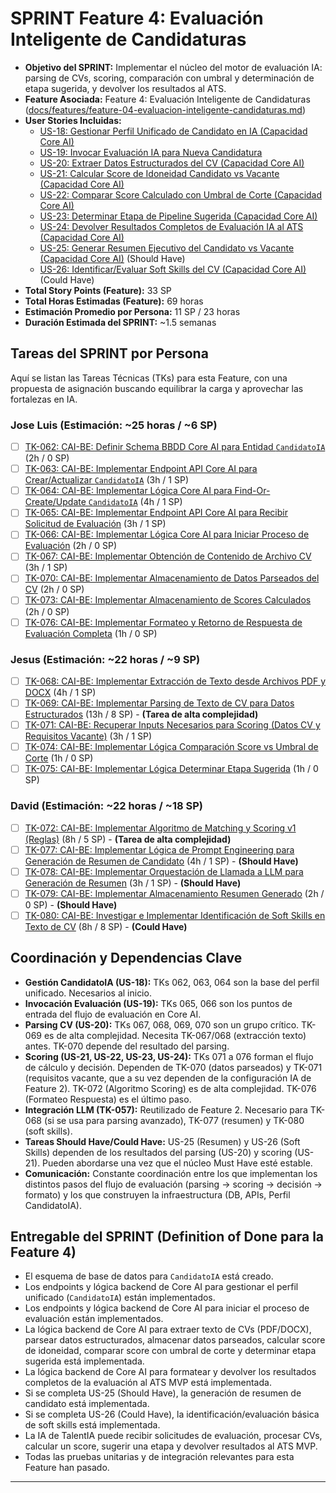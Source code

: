 # SPRINT Feature 4: Evaluación Inteligente de Candidaturas

* **Objetivo del SPRINT:** Implementar el núcleo del motor de evaluación IA: parsing de CVs, scoring, comparación con umbral y determinación de etapa sugerida, y devolver los resultados al ATS.
* **Feature Asociada:** Feature 4: Evaluación Inteligente de Candidaturas ([docs/features/feature-04-evaluacion-inteligente-candidaturas.md](../features/feature-04-evaluacion-inteligente-candidaturas.md))
* **User Stories Incluidas:**
    * [US-18: Gestionar Perfil Unificado de Candidato en IA (Capacidad Core AI)](../us/us-18-gestionar-perfil-unidicado-candidato-IA.md)
    * [US-19: Invocar Evaluación IA para Nueva Candidatura](../us/us-19-invocar-evaluacion-ia-nueva-candidatura.md)
    * [US-20: Extraer Datos Estructurados del CV (Capacidad Core AI)](../us/us-20-extraer-datos-estructurados-cv-core-ai.md)
    * [US-21: Calcular Score de Idoneidad Candidato vs Vacante (Capacidad Core AI)](../us/us-21-calcular-score-idoneidad-candidato-vs-vacante-core-ai.md)
    * [US-22: Comparar Score Calculado con Umbral de Corte (Capacidad Core AI)](../us/us-22-comparar-score-calculado-umbral-corte-core-ai.md)
    * [US-23: Determinar Etapa de Pipeline Sugerida (Capacidad Core AI)](../us/us-23-determinar-etapa-pipeline-sugerida-core-ai.md)
    * [US-24: Devolver Resultados Completos de Evaluación IA al ATS (Capacidad Core AI)](../us/us-24-devolver-resultados-completos-evaluacion-ia-ats-core-ai.md)
    * [US-25: Generar Resumen Ejecutivo del Candidato vs Vacante (Capacidad Core AI)](../us/us-25-generar-resumen-ejecutivo-candidato-vs-vacante-core-ai.md) (Should Have)
    * [US-26: Identificar/Evaluar Soft Skills del CV (Capacidad Core AI)](../us/us-26-identificar-evaluar-soft-skills-cv-core-ai.md) (Could Have)
* **Total Story Points (Feature):** 33 SP
* **Total Horas Estimadas (Feature):** 69 horas
* **Estimación Promedio por Persona:** 11 SP / 23 horas
* **Duración Estimada del SPRINT:** ~1.5 semanas

## Tareas del SPRINT por Persona

Aquí se listan las Tareas Técnicas (TKs) para esta Feature, con una propuesta de asignación buscando equilibrar la carga y aprovechar las fortalezas en IA.

### Jose Luis (Estimación: ~25 horas / ~6 SP)

* [ ] [TK-062: CAI-BE: Definir Schema BBDD Core AI para Entidad `CandidatoIA`](<../tasks/tk-062-CAI-DB-Definir-Schema-CandidatoIA.md>) (2h / 0 SP)
* [ ] [TK-063: CAI-BE: Implementar Endpoint API Core AI para Crear/Actualizar `CandidatoIA`](<../tasks/tk-063-CAI-BE-Implementar-API-Upsert-CandidatoIA.md>) (3h / 1 SP)
* [ ] [TK-064: CAI-BE: Implementar Lógica Core AI para Find-Or-Create/Update `CandidatoIA`](<../tasks/tk-064-CAI-BE-Implementar-Logica-Upsert-CandidatoIA.md>) (4h / 1 SP)
* [ ] [TK-065: CAI-BE: Implementar Endpoint API Core AI para Recibir Solicitud de Evaluación](<../tasks/tk-065-CAI-BE-Implementar-API-Recibir-Solicitud-Evaluacion.md>) (3h / 1 SP)
* [ ] [TK-066: CAI-BE: Implementar Lógica Core AI para Iniciar Proceso de Evaluación](<../tasks/tk-066-CAI-BE-Implementar-Logica-Iniciar-Evaluacion.md>) (2h / 0 SP)
* [ ] [TK-067: CAI-BE: Implementar Obtención de Contenido de Archivo CV](<../tasks/tk-067-CAI-BE-Obtener-Contenido-Archivo-CV.md>) (3h / 1 SP)
* [ ] [TK-070: CAI-BE: Implementar Almacenamiento de Datos Parseados del CV](<../tasks/tk-070-CAI-BE-Implementar-Almacenamiento-Datos-Parseados-CV.md>) (2h / 0 SP)
* [ ] [TK-073: CAI-BE: Implementar Almacenamiento de Scores Calculados](<../tasks/tk-073-CAI-BE-Implementar-Almacenamiento-Scores.md>) (2h / 0 SP)
* [ ] [TK-076: CAI-BE: Implementar Formateo y Retorno de Respuesta de Evaluación Completa](<../tasks/tk-076-CAI-BE-Implementar-Formateo-Retorno-Respuesta-Evaluacion.md>) (1h / 0 SP)

### Jesus (Estimación: ~22 horas / ~9 SP)

* [ ] [TK-068: CAI-BE: Implementar Extracción de Texto desde Archivos PDF y DOCX](<../tasks/tk-068-CAI-BE-Extraer-Texto-PDF-DOCX.md>) (4h / 1 SP)
* [ ] [TK-069: CAI-BE: Implementar Parsing de Texto de CV para Datos Estructurados](<../tasks/tk-069-CAI-BE-Implementar-Parsing-Texto-CV.md>) (13h / 8 SP) - **(Tarea de alta complejidad)**
* [ ] [TK-071: CAI-BE: Recuperar Inputs Necesarios para Scoring (Datos CV y Requisitos Vacante)](<../tasks/tk-071-CAI-BE-Recuperar-Inputs-Scoring.md>) (3h / 1 SP)
* [ ] [TK-074: CAI-BE: Implementar Lógica Comparación Score vs Umbral de Corte](<../tasks/tk-074-CAI-BE-Implementar-Logica-Comparacion-Score-Corte.md>) (1h / 0 SP)
* [ ] [TK-075: CAI-BE: Implementar Lógica Determinar Etapa Sugerida](<../tasks/tk-075-CAI-BE-Implementar-Logica-Determinar-Etapa-Sugerida.md>) (1h / 0 SP)

### David (Estimación: ~22 horas / ~18 SP)

* [ ] [TK-072: CAI-BE: Implementar Algoritmo de Matching y Scoring v1 (Reglas)](<../tasks/tk-072-CAI-BE-Implementar-Algoritmo-Scoring-v1.md>) (8h / 5 SP) - **(Tarea de alta complejidad)**
* [ ] [TK-077: CAI-BE: Implementar Lógica de Prompt Engineering para Generación de Resumen de Candidato](<../tasks/tk-077-CAI-BE-Implementar-Logica-Prompt-Engineering-Resumen.md>) (4h / 1 SP) - **(Should Have)**
* [ ] [TK-078: CAI-BE: Implementar Orquestación de Llamada a LLM para Generación de Resumen](<../tasks/tk-078-CAI-BE-Implementar-Orquestacion-LLM-Generacion-Resumen.md>) (3h / 1 SP) - **(Should Have)**
* [ ] [TK-079: CAI-BE: Implementar Almacenamiento Resumen Generado](<../tasks/tk-079-CAI-BE-Implementar-Almacenamiento-Resumen-Generado.md>) (2h / 0 SP) - **(Should Have)**
* [ ] [TK-080: CAI-BE: Investigar e Implementar Identificación de Soft Skills en Texto de CV](<../tasks/tk-080-CAI-BE-Investigar-Implementar-Identificacion-Soft-Skills.md>) (8h / 8 SP) - **(Could Have)**

## Coordinación y Dependencias Clave

* **Gestión CandidatoIA (US-18):** TKs 062, 063, 064 son la base del perfil unificado. Necesarios al inicio.
* **Invocación Evaluación (US-19):** TKs 065, 066 son los puntos de entrada del flujo de evaluación en Core AI.
* **Parsing CV (US-20):** TKs 067, 068, 069, 070 son un grupo crítico. TK-069 es de alta complejidad. Necesita TK-067/068 (extracción texto) antes. TK-070 depende del resultado del parsing.
* **Scoring (US-21, US-22, US-23, US-24):** TKs 071 a 076 forman el flujo de cálculo y decisión. Dependen de TK-070 (datos parseados) y TK-071 (requisitos vacante, que a su vez dependen de la configuración IA de Feature 2). TK-072 (Algoritmo Scoring) es de alta complejidad. TK-076 (Formateo Respuesta) es el último paso.
* **Integración LLM (TK-057):** Reutilizado de Feature 2. Necesario para TK-068 (si se usa para parsing avanzado), TK-077 (resumen) y TK-080 (soft skills).
* **Tareas Should Have/Could Have:** US-25 (Resumen) y US-26 (Soft Skills) dependen de los resultados del parsing (US-20) y scoring (US-21). Pueden abordarse una vez que el núcleo Must Have esté estable.
* **Comunicación:** Constante coordinación entre los que implementan los distintos pasos del flujo de evaluación (parsing -> scoring -> decisión -> formato) y los que construyen la infraestructura (DB, APIs, Perfil CandidatoIA).

## Entregable del SPRINT (Definition of Done para la Feature 4)

* El esquema de base de datos para `CandidatoIA` está creado.
* Los endpoints y lógica backend de Core AI para gestionar el perfil unificado (`CandidatoIA`) están implementados.
* Los endpoints y lógica backend de Core AI para iniciar el proceso de evaluación están implementados.
* La lógica backend de Core AI para extraer texto de CVs (PDF/DOCX), parsear datos estructurados, almacenar datos parseados, calcular score de idoneidad, comparar score con umbral de corte y determinar etapa sugerida está implementada.
* La lógica backend de Core AI para formatear y devolver los resultados completos de la evaluación al ATS MVP está implementada.
* Si se completa US-25 (Should Have), la generación de resumen de candidato está implementada.
* Si se completa US-26 (Could Have), la identificación/evaluación básica de soft skills está implementada.
* La IA de TalentIA puede recibir solicitudes de evaluación, procesar CVs, calcular un score, sugerir una etapa y devolver resultados al ATS MVP.
* Todas las pruebas unitarias y de integración relevantes para esta Feature han pasado.

---